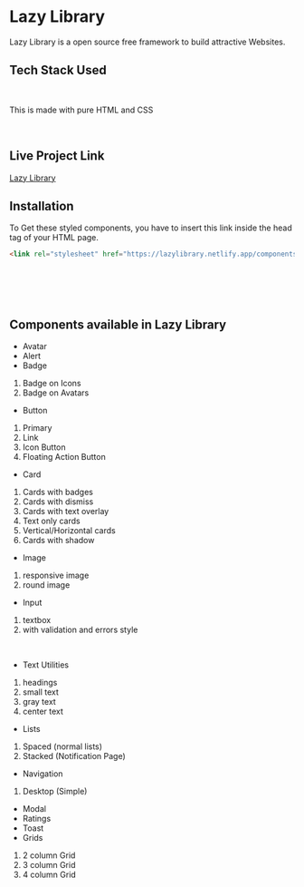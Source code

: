 # Lazy Library

Lazy Library is a open source free framework to build attractive Websites.

## Tech Stack Used 

</br>


This is made with pure HTML and CSS

</br> 

## Live Project Link 

[Lazy Library](https://lazylibrary.netlify.app/index.html)


## Installation<br>
To Get these styled components, you have to insert this link inside the head tag of your HTML page.<br>
```html
<link rel="stylesheet" href="https://lazylibrary.netlify.app/components.css">     


 
```

</br>

## Components available in Lazy Library

- Avatar
- Alert
- Badge
1. Badge on Icons
2. Badge on Avatars
- Button
1. Primary
2. Link
3. Icon Button
4. Floating Action Button
- Card
1. Cards with badges
2. Cards with dismiss
3. Cards with text overlay
4. Text only cards
5. Vertical/Horizontal cards
6. Cards with shadow
- Image
1. responsive image
2. round image
- Input
1. textbox
2. with validation and errors style

<br> 

- Text Utilities
1. headings
2. small text
3. gray text
4. center text
- Lists
1. Spaced (normal lists)
2. Stacked (Notification Page)
- Navigation
1. Desktop (Simple)
- Modal
- Ratings
- Toast
- Grids
1. 2 column Grid
2. 3 column Grid
3. 4 column Grid